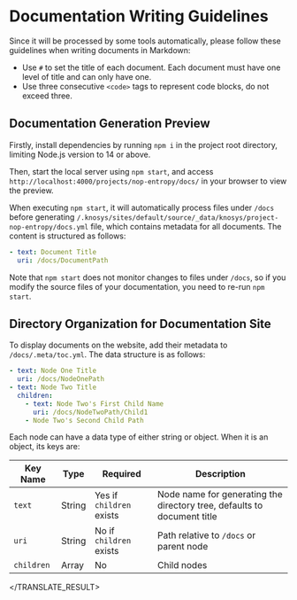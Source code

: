 # Documentation Writing Guidelines

Since it will be processed by some tools automatically, please follow these guidelines when writing documents in Markdown:

- Use `#` to set the title of each document. Each document must have one level of title and can only have one.
- Use three consecutive `<code>` tags to represent code blocks, do not exceed three.

## Documentation Generation Preview

Firstly, install dependencies by running `npm i` in the project root directory, limiting Node.js version to 14 or above.

Then, start the local server using `npm start`, and access `http://localhost:4000/projects/nop-entropy/docs/` in your browser to view the preview.

When executing `npm start`, it will automatically process files under `/docs` before generating `/.knosys/sites/default/source/_data/knosys/project-nop-entropy/docs.yml` file, which contains metadata for all documents. The content is structured as follows:

```yml
- text: Document Title
  uri: /docs/DocumentPath
```

Note that `npm start` does not monitor changes to files under `/docs`, so if you modify the source files of your documentation, you need to re-run `npm start`.

## Directory Organization for Documentation Site

To display documents on the website, add their metadata to `/docs/.meta/toc.yml`. The data structure is as follows:

```yml
- text: Node One Title
  uri: /docs/NodeOnePath
- text: Node Two Title
  children:
    - text: Node Two's First Child Name
      uri: /docs/NodeTwoPath/Child1
    - Node Two's Second Child Path
```

Each node can have a data type of either string or object. When it is an object, its keys are:

| Key Name | Type | Required | Description |
| --- | --- | --- | --- |
| `text` | String | Yes if `children` exists | Node name for generating the directory tree, defaults to document title |
| `uri` | String | No if `children` exists | Path relative to `/docs` or parent node |
| `children` | Array | No | Child nodes |

 </TRANSLATE_RESULT>
